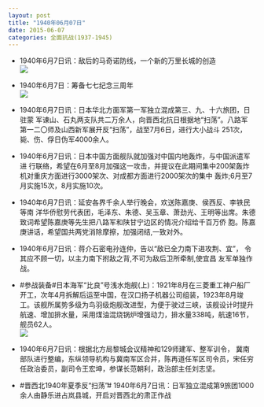 ```yaml
---
layout: post
title: "1940年06月07日"
date: 2015-06-07
categories: 全面抗战(1937-1945)
---
```


<meta name="referrer" content="no-referrer" />

- 1940年6月7日讯：敌后的马奇诺防线，一个新的万里长城的创造 <br/><img src="https://ww2.sinaimg.cn/large/aca367d8jw1esvxjefi47j20kc1edh2q.jpg" />

- 1940年6月7日：筹备七七纪念三周年 <br/><img src="https://ww4.sinaimg.cn/large/aca367d8jw1esvvsfy1l7j21200i4n40.jpg" />

- 1940年6月7日讯：日本华北方面军第一军独立混成第三、九、十六旅团，日驻蒙 军谏山、石丸两支队共二万余人，向晋西北抗日根据地“扫荡”。八路军 第一二〇师及山西新军展开反“扫荡”，战至7月6日，进行大小战斗 251次，毙、伤、俘日伪军4000余人。 

- 1940年6月7日讯：日本中国方面舰队就加强对中国内地轰炸，与中国派遣军进 行联络，希望在6月至8月加强这一攻击，并提议在此期间集中200架轰炸机对重庆方面进行3000架次、对成都方面进行2000架次的集中 轰炸;6月至7月实施15次，8月实施10次。 

- 1940年6月7日讯：延安各界千余人举行晚会，欢送陈嘉庚、侯西反、李铁民等南 洋华侨慰劳代表团，毛泽东、朱德、吴玉章、萧劲光、王明等出席。朱德 致词希望陈嘉庚等先生把八路军和陕甘宁边区的情况介绍给千百万侨 胞。陈嘉庚讲话，希望国共两党消除摩擦，加强闭结,一致对外。 

- 1940年6月7日讯：蒋介石密电孙连仲，告以“敌已全力南下进攻荆、宜”， 令其应不顾一切，以主力南下拊敌之背,不可为敌后卫所牵制,使宜昌 友军单独作战。 

- #参战装备#日本海军“比良”号浅水炮舰(上)：1921年8月在三菱重工神户船厂开工，次年4月拆解后运至中国，在汉口扬子机器公司组装，1923年8月竣工。该舰所属势多级为鸟羽级炮舰改进型，为便于驶过三峡，该舰设计时提升航速、增加排水量，采用煤油混烧锅炉增强动力，排水量338吨，航速16节，舰员62人。 <br/><img src="https://ww3.sinaimg.cn/large/aca367d8jw1esvapexxm1j20go0kxn0t.jpg" />

- 1940年6月7日讯：根据北方局黎城会议精神和129师建军、整军训令， 冀南部队进行整编，东纵领导机构与冀南军区合并，陈再道任军区司令员，宋任穷任政治委员，副司令王宏坤，参谋长范朝利，政治部主任刘志坚。 

- #晋西北1940年夏季反“扫荡”# 1940年6月7日讯：日军独立混成第9旅团1000余人由静乐进占岚县城，开启对晋西北的肃正作战 

